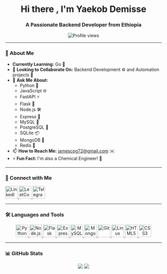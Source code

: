 <h1 align="center">Hi there , I'm Yaekob Demisse</h1>
<h3 align="center">A Passionate Backend Developer from Ethiopia</h3>

<p align="center">
  <img src="https://komarev.com/ghpvc/?username=Jamescog&label=Profile%20Views&color=0e75b6&style=flat" alt="Profile views" />
</p>

---

### 🌟 About Me

-  **Currently Learning:** Go 🐹  
- 👯 **Looking to Collaborate On:** Backend Development ⚙️ and Automation projects 🤖  
- 💬 **Ask Me About:**  
  - Python 🐍  
  - JavaScript 🌐  
  - FastAPI ⚡  
  - Flask 🌿  
  - Node.js 🛠️  
  - Express 🚀  
  - MySQL 🐬  
  - PostgreSQL 🐘  
  - SQLite 📦  
  - MongoDB 🍃  
  - Redis 🧰  
- 📫 **How to Reach Me:** [jamescog72@gmail.com](mailto:jamescog72@gmail.com) ✉️  
- ⚡ **Fun Fact:** I'm also a Chemical Engineer! 🧪  


---

### 🤝 Connect with Me

<div style="display:flex margin:20px">
  <a href="https://linkedin.com/in/yaekob" target="_blank">
    <img src="https://cdn.jsdelivr.net/gh/devicons/devicon/icons/linkedin/linkedin-original.svg" alt="LinkedIn" height="40" width="40" />
  </a>
  <a href="https://www.leetcode.com/yaekob" target="_blank">
    <img src="https://img.icons8.com/?size=100&id=9L16NypUzu38&format=png&color=000000" alt="LeetCode" height="40" width="40" />
  </a>
  <a href="https://t.me/JamescoG" target="_blank">
    <img src="https://img.icons8.com/?size=100&id=119322&format=png&color=000000" alt="Telegram" height="40" width="40" />
  </a>
</div>

---

### 🛠️ Languages and Tools

<p align="center">
  <a href="https://www.python.org/" target="_blank">
    <img src="https://cdn.jsdelivr.net/gh/devicons/devicon/icons/python/python-original.svg" alt="Python" width="40" height="40"/>
  </a>
  <a href="https://nodejs.org" target="_blank">
    <img src="https://cdn.jsdelivr.net/gh/devicons/devicon/icons/nodejs/nodejs-original.svg" alt="Node.js" width="40" height="40"/>
  </a>
  <a href="https://flask.palletsprojects.com/" target="_blank">
    <img src="https://cdn.jsdelivr.net/gh/devicons/devicon/icons/flask/flask-original.svg" alt="Flask" width="40" height="40"/>
  </a>
  <a href="https://expressjs.com" target="_blank">
    <img src="https://cdn.jsdelivr.net/gh/devicons/devicon/icons/express/express-original.svg" alt="Express" width="40" height="40"/>
  </a>
  <a href="https://www.mysql.com/" target="_blank">
    <img src="https://cdn.jsdelivr.net/gh/devicons/devicon/icons/mysql/mysql-original-wordmark.svg" alt="MySQL" width="40" height="40"/>
  </a>
  <a href="https://www.mongodb.com/" target="_blank">
    <img src="https://cdn.jsdelivr.net/gh/devicons/devicon/icons/mongodb/mongodb-original-wordmark.svg" alt="MongoDB" width="40" height="40"/>
  </a>
  <a href="https://git-scm.com/" target="_blank">
    <img src="https://cdn.jsdelivr.net/gh/devicons/devicon/icons/git/git-original.svg" alt="Git" width="40" height="40"/>
  </a>
  <a href="https://www.linux.org/" target="_blank">
    <img src="https://cdn.jsdelivr.net/gh/devicons/devicon/icons/linux/linux-original.svg" alt="Linux" width="40" height="40"/>
  </a>
  <a href="https://www.w3.org/html/" target="_blank">
    <img src="https://cdn.jsdelivr.net/gh/devicons/devicon/icons/html5/html5-original.svg" alt="HTML5" width="40" height="40"/>
  </a>
  <a href="https://developer.mozilla.org/en-US/docs/Web/CSS" target="_blank">
    <img src="https://cdn.jsdelivr.net/gh/devicons/devicon/icons/css3/css3-original.svg" alt="CSS3" width="40" height="40"/>
  </a>
</p>

---

### 📊 GitHub Stats

<p align="center">
 <picture>
  <source
    srcset="https://github-readme-stats.vercel.app/api?username=Jamescog&show_icons=true&count_private=true&hide_title=true&include_all_commits=true&hide_rank=true&number_format=long&hide_title=true&show=discussion_started&hide_border=true&theme=dark"
    media="(prefers-color-scheme: dark)"
  />
  <source
    srcset="https://github-readme-stats.vercel.app/api?username=Jamescog&show_icons=true&count_private=true&hide_title=true&include_all_commits=true&hide_rank=true&number_format=long&hide_title=true&show=discussion_started&hide_border=true"
    media="(prefers-color-scheme: light), (prefers-color-scheme: no-preference)"
  />
  <img src="https://github-readme-stats.vercel.app/api?username=Jamescog&show_icons=true&count_private=true&hide_title=true&include_all_commits=true&hide_rank=true&number_format=long&hide_title=true&show=discussion_started&hide_border=true" />
</picture>

<picture>
  <source
    srcset="https://github-readme-stats.vercel.app/api/top-langs/?username=Jamescog&layout=compact&hide_title=true&hide=tex%23html&langs_count=16&hide_border=true&theme=dark"
    media="(prefers-color-scheme: dark)"
  />
  <source
    srcset="https://github-readme-stats.vercel.app/api/top-langs/?username=Jamescog&layout=compact&hide_title=true&hide=tex%23html&langs_count=16&hide_border=true"
    media="(prefers-color-scheme: light), (prefers-color-scheme: no-preference)"
  />
  <img src="https://github-readme-stats.vercel.app/api/top-langs/?username=Jamescog&layout=compact&hide_title=true&hide=tex%23html&langs_count=16&hide_border=true" />
</picture>
</p>
